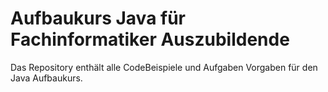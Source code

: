 # Aufbaukurs Java für Fachinformatiker Auszubildende

Das Repository enthält alle CodeBeispiele und Aufgaben Vorgaben für den Java Aufbaukurs.
